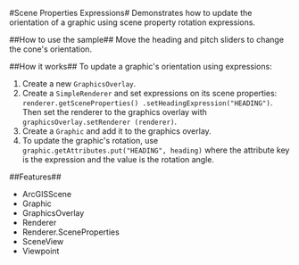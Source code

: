 #Scene Properties Expressions#
Demonstrates how to update the orientation of a graphic using scene property rotation expressions.

##How to use the sample##
Move the heading and pitch sliders to change the cone's orientation.

##How it works##
To update a graphic's orientation using expressions:
1. Create a new `GraphicsOverlay`.
2. Create a `SimpleRenderer` and set expressions on its scene properties: `renderer.getSceneProperties()
.setHeadingExpression("HEADING")`. Then set the renderer to the graphics overlay with `graphicsOverlay.setRenderer
(renderer)`.
3. Create a `Graphic` and add it to the graphics overlay.
4. To update the graphic's rotation, use `graphic.getAttributes.put("HEADING", heading)` where the attribute key is 
the expression and the value is the rotation angle.

##Features##
- ArcGISScene
- Graphic
- GraphicsOverlay
- Renderer
- Renderer.SceneProperties
- SceneView
- Viewpoint